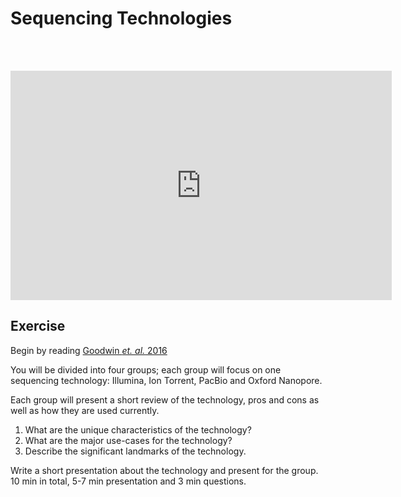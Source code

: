 # Sequencing Technologies

<br><br>

<iframe src='https://onedrive.live.com/embed?cid=2326C09709B01D03&resid=2326C09709B01D03%214379&authkey=AO8wMS6ow9y4i14&em=2&wdAr=1.7777777777777777' width='610px' height='367px' frameborder='0'>This is an embedded <a target='_blank' href='https://office.com'>Microsoft Office</a> presentation, powered by <a target='_blank' href='https://office.com/webapps'>Office Online</a>.</iframe>

<br>

## Exercise

Begin by reading [Goodwin *et. al.* 2016](https://1drv.ms/b/s!AgMdsAmXwCYjojJMCq3idBipkjgU)

You will be divided into four groups; each group will focus on one sequencing technology: Illumina, Ion Torrent, PacBio and Oxford Nanopore.

Each group will present a short review of the technology, pros and cons as well as how they are used currently.

1. What are the unique characteristics of the technology?
2. What are the major use-cases for the technology?
3. Describe the significant landmarks of the technology.

Write a short presentation about the technology and present for the group. 10 min in total, 5-7 min presentation and 3 min questions.

